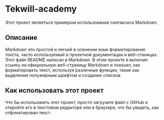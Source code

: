 # Tekwill-academy
Этот проект являеться примером использования синтаксиса Markdown.
## Описание 

*Markdown* это простой и легкий в освоении язык форматирования текста, часто используемый в проектной документации и веб-станицах. Этот файл README написан в Markdown.
В этом проекте я включил ссылку на официальную веб-страницу Markdown и показал, как форматировать текст, используя различные функции, такие как выделения полужирным шрифтом и создание списков.
## Как использовать этот проект

Что бы использовать этот проект, просто загрузите файл с GitHub и откройте его в текстовом редакторе или в браузере, что бы увидеть, как отфоматирован текст.